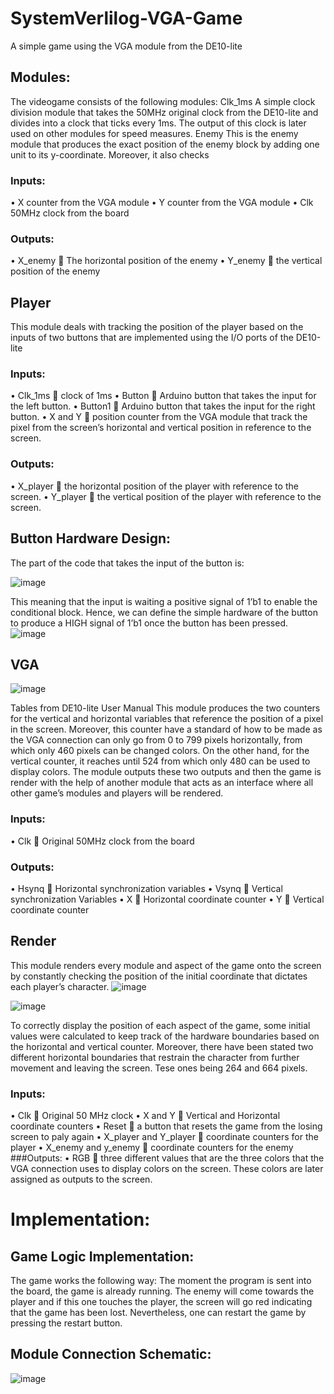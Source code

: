 # SystemVerlilog-VGA-Game
A simple game using the VGA module from the DE10-lite 

## Modules:
The videogame consists of the following modules:
Clk_1ms
A simple clock division module that takes the 50MHz original clock from the DE10-lite and divides into a clock that ticks every 1ms. The output of this clock is later used on other modules for speed measures.
Enemy
This is the enemy module that produces the exact position of the enemy block by adding one unit to its y-coordinate. Moreover, it also checks
### Inputs:
•	X counter from the VGA module
•	Y counter from the VGA module
•	Clk 50MHz clock from the board
### Outputs:
•	X_enemy  The horizontal position of the enemy
•	Y_enemy  the vertical position of the enemy
## Player
This module deals with tracking the position of the player based on the inputs of two buttons that are implemented using the I/O ports of the DE10-lite
### Inputs:
•	Clk_1ms  clock of 1ms 
•	Button  Arduino button that takes the input for the left button.
•	Button1  Arduino button that takes the input for the right button.
•	X and Y  position counter from the VGA module that track the pixel from the screen’s horizontal and vertical position in reference to the screen.
### Outputs:
•	X_player  the horizontal position of the player with reference to the screen.
•	Y_player  the vertical position of the player with reference to the screen.
## Button Hardware Design:
The part of the code that takes the input of the button is:

 ![image](https://user-images.githubusercontent.com/51135069/211236618-88a4294a-7588-4b18-af5d-7251222d1d91.png)

This meaning that the input is waiting a positive signal of 1’b1 to enable the conditional block. Hence, we can define the simple hardware of the button to produce a HIGH signal of 1’b1 once the button has been pressed. 
 ![image](https://user-images.githubusercontent.com/51135069/211236624-6b9fead8-a0a4-4643-a669-549991b6a2f6.png)
## VGA
 ![image](https://user-images.githubusercontent.com/51135069/211236654-7722fadf-ccf8-4861-8259-430d4656b2e6.png)

Tables from DE10-lite User Manual
This module produces the two counters for the vertical and horizontal variables that reference the position of a pixel in the screen. Moreover, this counter have a standard of how to be made as the VGA connection can only go from 0 to 799 pixels horizontally, from which only 460 pixels can be changed colors. On the other hand, for the vertical counter, it reaches until 524 from which only 480 can be used to display colors. The module outputs these two outputs and then the game is render with the help of another module that acts as an interface where all other game’s modules and players will be rendered.
### Inputs:
•	Clk  Original 50MHz clock from the board
### Outputs:
•	Hsynq  Horizontal synchronization variables
•	Vsynq  Vertical synchronization Variables
•	X   Horizontal coordinate counter
•	Y  Vertical coordinate counter


## Render
This module renders every module and aspect of the game onto the screen by constantly checking the position of the initial coordinate that dictates each player’s character. 
![image](https://user-images.githubusercontent.com/51135069/226151191-f9d0df8e-c7ad-4050-917f-107d53f73f15.png)

![image](https://user-images.githubusercontent.com/51135069/226151162-c750c589-4c79-4d91-bcf7-8fa6ccb56162.png)

To correctly display the position of each aspect of the game, some initial values were calculated to keep track of the hardware boundaries based on the horizontal and vertical counter. Moreover, there have been stated two different horizontal boundaries that restrain the character from further movement and leaving the screen. Tese ones being 264 and 664 pixels.
### Inputs:
•	Clk  Original 50 MHz clock
•	X and Y  Vertical and Horizontal coordinate counters
•	Reset  a button that resets the game from the losing screen to paly again
•	X_player and Y_player  coordinate counters for the player
•	X_enemy and y_enemy  coordinate counters for the enemy
###Outputs:
•	RGB  three different values that are the three colors that the VGA connection uses to display colors on the screen. These colors are later assigned as outputs to the screen.
# Implementation:
## Game Logic Implementation:
The game works the following way:
The moment the program is sent into the board, the game is already running. The enemy will come towards the player and if this one touches the player, the screen will go red indicating that the game has been lost. Nevertheless, one can restart the game by pressing the restart button.
## Module Connection Schematic:
 ![image](https://user-images.githubusercontent.com/51135069/211236671-5f436c0e-180a-44eb-8d42-97d3e9520a1c.png)



